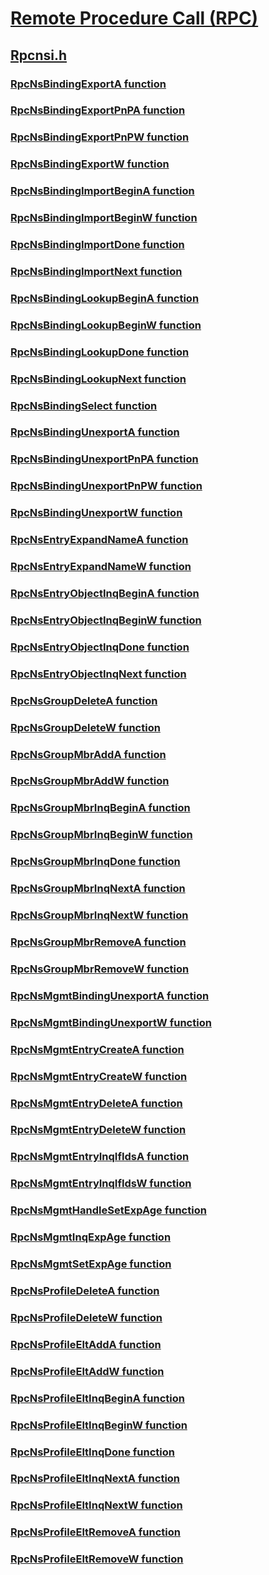 # [Remote Procedure Call (RPC)](../_rpc/index.md)
## [Rpcnsi.h](index.md)
### [RpcNsBindingExportA function](../rpcnsi/nf-rpcnsi-rpcnsbindingexporta.md)
### [RpcNsBindingExportPnPA function](../rpcnsi/nf-rpcnsi-rpcnsbindingexportpnpa.md)
### [RpcNsBindingExportPnPW function](../rpcnsi/nf-rpcnsi-rpcnsbindingexportpnpw.md)
### [RpcNsBindingExportW function](../rpcnsi/nf-rpcnsi-rpcnsbindingexportw.md)
### [RpcNsBindingImportBeginA function](../rpcnsi/nf-rpcnsi-rpcnsbindingimportbegina.md)
### [RpcNsBindingImportBeginW function](../rpcnsi/nf-rpcnsi-rpcnsbindingimportbeginw.md)
### [RpcNsBindingImportDone function](../rpcnsi/nf-rpcnsi-rpcnsbindingimportdone.md)
### [RpcNsBindingImportNext function](../rpcnsi/nf-rpcnsi-rpcnsbindingimportnext.md)
### [RpcNsBindingLookupBeginA function](../rpcnsi/nf-rpcnsi-rpcnsbindinglookupbegina.md)
### [RpcNsBindingLookupBeginW function](../rpcnsi/nf-rpcnsi-rpcnsbindinglookupbeginw.md)
### [RpcNsBindingLookupDone function](../rpcnsi/nf-rpcnsi-rpcnsbindinglookupdone.md)
### [RpcNsBindingLookupNext function](../rpcnsi/nf-rpcnsi-rpcnsbindinglookupnext.md)
### [RpcNsBindingSelect function](../rpcnsi/nf-rpcnsi-rpcnsbindingselect.md)
### [RpcNsBindingUnexportA function](../rpcnsi/nf-rpcnsi-rpcnsbindingunexporta.md)
### [RpcNsBindingUnexportPnPA function](../rpcnsi/nf-rpcnsi-rpcnsbindingunexportpnpa.md)
### [RpcNsBindingUnexportPnPW function](../rpcnsi/nf-rpcnsi-rpcnsbindingunexportpnpw.md)
### [RpcNsBindingUnexportW function](../rpcnsi/nf-rpcnsi-rpcnsbindingunexportw.md)
### [RpcNsEntryExpandNameA function](../rpcnsi/nf-rpcnsi-rpcnsentryexpandnamea.md)
### [RpcNsEntryExpandNameW function](../rpcnsi/nf-rpcnsi-rpcnsentryexpandnamew.md)
### [RpcNsEntryObjectInqBeginA function](../rpcnsi/nf-rpcnsi-rpcnsentryobjectinqbegina.md)
### [RpcNsEntryObjectInqBeginW function](../rpcnsi/nf-rpcnsi-rpcnsentryobjectinqbeginw.md)
### [RpcNsEntryObjectInqDone function](../rpcnsi/nf-rpcnsi-rpcnsentryobjectinqdone.md)
### [RpcNsEntryObjectInqNext function](../rpcnsi/nf-rpcnsi-rpcnsentryobjectinqnext.md)
### [RpcNsGroupDeleteA function](../rpcnsi/nf-rpcnsi-rpcnsgroupdeletea.md)
### [RpcNsGroupDeleteW function](../rpcnsi/nf-rpcnsi-rpcnsgroupdeletew.md)
### [RpcNsGroupMbrAddA function](../rpcnsi/nf-rpcnsi-rpcnsgroupmbradda.md)
### [RpcNsGroupMbrAddW function](../rpcnsi/nf-rpcnsi-rpcnsgroupmbraddw.md)
### [RpcNsGroupMbrInqBeginA function](../rpcnsi/nf-rpcnsi-rpcnsgroupmbrinqbegina.md)
### [RpcNsGroupMbrInqBeginW function](../rpcnsi/nf-rpcnsi-rpcnsgroupmbrinqbeginw.md)
### [RpcNsGroupMbrInqDone function](../rpcnsi/nf-rpcnsi-rpcnsgroupmbrinqdone.md)
### [RpcNsGroupMbrInqNextA function](../rpcnsi/nf-rpcnsi-rpcnsgroupmbrinqnexta.md)
### [RpcNsGroupMbrInqNextW function](../rpcnsi/nf-rpcnsi-rpcnsgroupmbrinqnextw.md)
### [RpcNsGroupMbrRemoveA function](../rpcnsi/nf-rpcnsi-rpcnsgroupmbrremovea.md)
### [RpcNsGroupMbrRemoveW function](../rpcnsi/nf-rpcnsi-rpcnsgroupmbrremovew.md)
### [RpcNsMgmtBindingUnexportA function](../rpcnsi/nf-rpcnsi-rpcnsmgmtbindingunexporta.md)
### [RpcNsMgmtBindingUnexportW function](../rpcnsi/nf-rpcnsi-rpcnsmgmtbindingunexportw.md)
### [RpcNsMgmtEntryCreateA function](../rpcnsi/nf-rpcnsi-rpcnsmgmtentrycreatea.md)
### [RpcNsMgmtEntryCreateW function](../rpcnsi/nf-rpcnsi-rpcnsmgmtentrycreatew.md)
### [RpcNsMgmtEntryDeleteA function](../rpcnsi/nf-rpcnsi-rpcnsmgmtentrydeletea.md)
### [RpcNsMgmtEntryDeleteW function](../rpcnsi/nf-rpcnsi-rpcnsmgmtentrydeletew.md)
### [RpcNsMgmtEntryInqIfIdsA function](../rpcnsi/nf-rpcnsi-rpcnsmgmtentryinqifidsa.md)
### [RpcNsMgmtEntryInqIfIdsW function](../rpcnsi/nf-rpcnsi-rpcnsmgmtentryinqifidsw.md)
### [RpcNsMgmtHandleSetExpAge function](../rpcnsi/nf-rpcnsi-rpcnsmgmthandlesetexpage.md)
### [RpcNsMgmtInqExpAge function](../rpcnsi/nf-rpcnsi-rpcnsmgmtinqexpage.md)
### [RpcNsMgmtSetExpAge function](../rpcnsi/nf-rpcnsi-rpcnsmgmtsetexpage.md)
### [RpcNsProfileDeleteA function](../rpcnsi/nf-rpcnsi-rpcnsprofiledeletea.md)
### [RpcNsProfileDeleteW function](../rpcnsi/nf-rpcnsi-rpcnsprofiledeletew.md)
### [RpcNsProfileEltAddA function](../rpcnsi/nf-rpcnsi-rpcnsprofileeltadda.md)
### [RpcNsProfileEltAddW function](../rpcnsi/nf-rpcnsi-rpcnsprofileeltaddw.md)
### [RpcNsProfileEltInqBeginA function](../rpcnsi/nf-rpcnsi-rpcnsprofileeltinqbegina.md)
### [RpcNsProfileEltInqBeginW function](../rpcnsi/nf-rpcnsi-rpcnsprofileeltinqbeginw.md)
### [RpcNsProfileEltInqDone function](../rpcnsi/nf-rpcnsi-rpcnsprofileeltinqdone.md)
### [RpcNsProfileEltInqNextA function](../rpcnsi/nf-rpcnsi-rpcnsprofileeltinqnexta.md)
### [RpcNsProfileEltInqNextW function](../rpcnsi/nf-rpcnsi-rpcnsprofileeltinqnextw.md)
### [RpcNsProfileEltRemoveA function](../rpcnsi/nf-rpcnsi-rpcnsprofileeltremovea.md)
### [RpcNsProfileEltRemoveW function](../rpcnsi/nf-rpcnsi-rpcnsprofileeltremovew.md)
